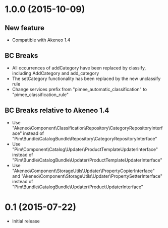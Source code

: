 # 1.0.0 (2015-10-09)
## New feature
- Compatible with Akeneo 1.4

## BC Breaks
- All occurrences of addCategory have been replaced by classify, including AddCategory and add_category
- The setCategory functionality has been replaced by the new unclassify rule
- Change services prefix from "pimee_automatic_classification" to "pimee_classification_rule"

## BC Breaks relative to Akeneo 1.4
- Use "Akeneo\Component\Classification\Repository\CategoryRepositoryInterface" instead of "Pim\Bundle\CatalogBundle\Repository\CategoryRepositoryInterface"
- Use "Pim\Component\Catalog\Updater\ProductTemplateUpdaterInterface" instead of "Pim\Bundle\CatalogBundle\Updater\ProductTemplateUpdaterInterface"
- Use "Akeneo\Component\StorageUtils\Updater\PropertyCopierInterface" and "Akeneo\Component\StorageUtils\Updater\PropertySetterInterface" instead of "Pim\Bundle\CatalogBundle\Updater\ProductUpdaterInterface"
  
# 0.1 (2015-07-22)
- Initial release
